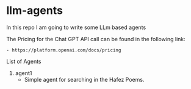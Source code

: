 # llm-agents
In this repo I am going to write some LLm based agents

The Pricing for the Chat GPT API call can be found in the following link:

    - https://platform.openai.com/docs/pricing


List of Agents
1. agent1
    - Simple agent for searching in the Hafez Poems.
